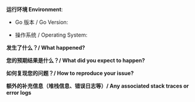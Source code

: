 <!--
如果是反馈 Bug，请认真填写下方表单。
If this is a bug report please fill out the template below.

如果是提出新的 Feature，请详细描述您的需求。
If this is a feature request please describe the behavior that you'd like to see.


请您确认您已经阅读过使用文档（https://cardinal.ink/），并在 issue 列表中查找相似的问题。
Please make sure that you have read the project Wiki (https://cardinal.ink/) and other issue may related to this one.
-->

**运行环境 Environment**:

  - Go 版本 / Go Version:  <!-- go version -->
    
  - 操作系统 / Operating System: <!-- uanme -a -->

**发生了什么？/ What happened?**

**您的预期结果是什么？/ What did you expect to happen?**

**如何复现您的问题？/ How to reproduce your issue?**

**额外的补充信息（堆栈信息、错误日志等）/ Any associated stack traces or error logs**
